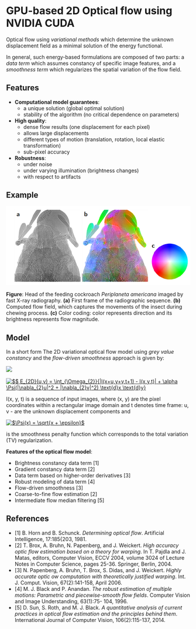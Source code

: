 # GPU-based 2D Optical flow using NVIDIA CUDA

Optical flow using *variational methods* which determine the unknown displacement field as a minimal solution
of the energy functional. 

In general, such energy-based formulations are composed of two
parts: a *data term* which assumes constancy of specific image features, and a *smoothness term* which regularizes the spatial variation of the flow field.

## Features

* **Computational model guarantees**:
   * a unique solution (global optimal solution)
   * stability of the algorithm (no critical dependence on parameters)
* **High quality**:
   * dense flow results (one displacement for each pixel)
   * allows large displacements
   * different types of motion (translation, rotation, local elastic transformation)
   * sub-pixel accuracy
* **Robustness**:
   * under noise
   * under varying illumination (brightness changes) 
   * with respect to artifacts

## Example

![alt text](https://github.com/axruff/cuda-flow2d/raw/master/examples/insect.png "Moving insect")

**Figure**: Head of the feeding cockroach *Periplaneta americana* imaged by fast X-ray radiography. **(a)** First frame of the radiographic sequence. **(b)** Computed flow field, which captures the movements of the insect during chewing process. **(c)** Color coding: color represents direction and its brightness represents flow magnitude.

## Model


In a short form The 2D variational optical flow model using *grey value constancy* and the *flow-driven smoothness* approach is given by:

<img src="https://render.githubusercontent.com/render/math?math=e^{i \pi} = -1">

<a href="https://render.githubusercontent.com/render/math?math=E_{2D}(u,v)&space;=&space;\int_{\Omega_{2}}{|I(x&plus;u,y&plus;v,t&plus;1)&space;-&space;I(x,y,t)|&space;&plus;&space;\alpha&space;\Psi(|\nabla_{2}u|^2&space;&plus;&space;|\nabla_{2}v|^2)&space;\text{d}x&space;\text{d}y}.&space;$$" target="_blank"><img src="https://latex.codecogs.com/gif.latex?$$&space;E_{2D}(u,v)&space;=&space;\int_{\Omega_{2}}{|I(x&plus;u,y&plus;v,t&plus;1)&space;-&space;I(x,y,t)|&space;&plus;&space;\alpha&space;\Psi(|\nabla_{2}u|^2&space;&plus;&space;|\nabla_{2}v|^2)&space;\text{d}x&space;\text{d}y}.&space;$$" title="$$ E_{2D}(u,v) = \int_{\Omega_{2}}{|I(x+u,y+v,t+1) - I(x,y,t)| + \alpha \Psi(|\nabla_{2}u|^2 + |\nabla_{2}v|^2) \text{d}x \text{d}y}" /></a>

I(x, y, t) is a sequence of input images, where (x, y) are the pixel coordinates within a rectangular image domain
and t denotes time frame: u, v - are the unknown displacement components and 

<a href="https://www.codecogs.com/eqnedit.php?latex=$\Psi(x)&space;=&space;\sqrt{x&space;&plus;&space;\epsilon}$" target="_blank"><img src="https://latex.codecogs.com/gif.latex?$\Psi(x)&space;=&space;\sqrt{x&space;&plus;&space;\epsilon}$" title="$\Psi(x) = \sqrt{x + \epsilon}$" /></a>

is the smoothness penalty function which corresponds to the total variation (TV) regularization.


**Features of the optical flow model**:
* Brightness constancy data term [1]
* Gradient constancy data term [2]
* Data term based on higher-order derivatives [3]
* Robust modeling of data term [4]
* Flow-driven smoothness [3]
* Coarse-to-fine flow estimation [2]
* Intermediate flow median filtering [5]
 
 
 ## References
 
* [1] B. Horn and B. Schunck. *Determining optical flow*. Artificial Intelligence, 17:185{203, 1981.
* [2] T. Brox, A. Bruhn, N. Papenberg, and J. Weickert. *High accuracy optic flow estimation based on a theory for warping*. In T. Pajdla and J. Matas, editors, Computer Vision, ECCV 2004, volume 3024 of Lecture Notes in Computer Science, pages 25-36. Springer, Berlin, 2004.
* [3] N. Papenberg, A. Bruhn, T. Brox, S. Didas, and J. Weickert. *Highly accurate optic ow computation with theoretically justified warping*. Int. J. Comput. Vision, 67(2):141-158, April 2006.
* [4] M. J. Black and P. Anandan. *The robust estimation of multiple motions: Parametric and piecewise-smooth flow fields*. Computer Vision and Image Understanding, 63(1):75- 104, 1996.
* [5] D. Sun, S. Roth, and M. J. Black. *A quantitative analysis of current practices in optical flow estimation and the principles behind them*. International Journal of Computer Vision, 106(2):115-137, 2014.
